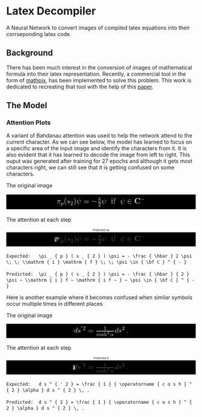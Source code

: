 # Latex Decompiler

A Neural Network to convert images of compiled latex equations into their corrseponding latex code.

## Background

There has been much interest in the conversion of images of mathematical formula into their latex representation. Recently, a commercial tool in the form of [mathpix](https://mathpix.com/), has been implemented to solve this problem. This work is dedicated to recreating that tool with the help of this [paper](https://arxiv.org/pdf/1609.04938v1.pdf).

## The Model
### Attention Plots

A variant of Bahdanau attention was used to help the network attend to the current character. As we can see below, the model has learned to focus on a specific area of the input image and identify the characters from it. It is also evident that it has learned to decode the image from left to right. This ouput was generated after training for 27 epochs and although it gets most characters right, we can still see that it is getting confused on some characters.

The original image

![](src/model_outputs/attention_plots/att-1.png)

The attention at each step

![](src/model_outputs/attention_plots/att-1.gif)

```
Expected:   \pi _ { p } ( s _ { 2 } ) \psi = - \frac { \hbar } 2 \psi \; \; \\mathrm { i } \mathrm { f } \; \; \psi \in { \bf C } ^ { - }

Predicted:  \pi _ { p } ( s _ { 2 } ) \psi = - \frac { \hbar } { 2 } \psi ~ \\mathrm { i } f ~ \mathrm { i f ~ } ~ \psi \in { \bf C } ^ { - }
```

Here is another example where it becomes confused when similar symbols occur multiple times in different places

The original image

![](src/model_outputs/attention_plots/att-2.png)

The attention at each step

![](src/model_outputs/attention_plots/att-2.gif)

```
Expected:   d s ^ { ' 2 } = \frac { 1 } { \operatorname { c o s h } ^ { 2 } \alpha } d s ^ { 2 } \, .

Predicted:  d s ^ { 2 } = \frac { 1 } { \operatorname { c o s h } ^ { 2 } \alpha } d s ^ { 2 } \, .
```
